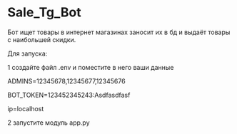 # Sale_Tg_Bot
Бот ищет товары в интернет магазинах заносит их в бд и выдаёт товары с наибольшей скидки.



Для запуска:


1 создайте файл .env и поместите в него ваши данные


ADMINS=12345678,12345677,12345676

BOT_TOKEN=123452345243:Asdfasdfasf

ip=localhost


2 запустите модуль app.py

